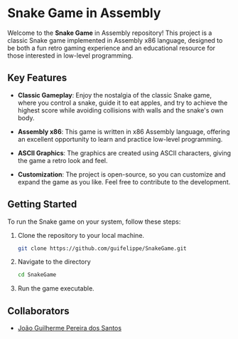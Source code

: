 # Snake Game in Assembly

Welcome to the **Snake Game** in Assembly repository! This project is a classic Snake game implemented in Assembly x86 language, designed to be both a fun retro gaming experience and an educational resource for those interested in low-level programming.

## Key Features

- **Classic Gameplay**: Enjoy the nostalgia of the classic Snake game, where you control a snake, guide it to eat apples, and try to achieve the highest score while avoiding collisions with walls and the snake's own body.

- **Assembly x86**: This game is written in x86 Assembly language, offering an excellent opportunity to learn and practice low-level programming.

- **ASCII Graphics**: The graphics are created using ASCII characters, giving the game a retro look and feel.

- **Customization**: The project is open-source, so you can customize and expand the game as you like. Feel free to contribute to the development.

## Getting Started

To run the Snake game on your system, follow these steps:

1. Clone the repository to your local machine.
   ```bash
   git clone https://github.com/guifelippe/SnakeGame.git

2. Navigate to the directory
    ```bash
    cd SnakeGame

3. Run the game executable.


## Collaborators

 - [João Guilherme Pereira dos Santos](https://github.com/Joao2708-P)
